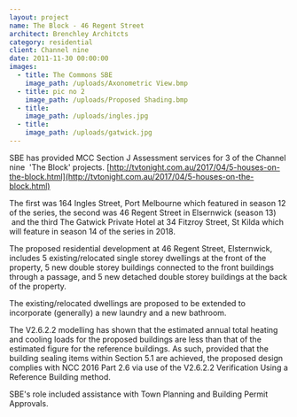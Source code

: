 ```yaml
---
layout: project
name: The Block - 46 Regent Street
architect: Brenchley Architcts
category: residential
client: Channel nine
date: 2011-11-30 00:00:00
images:
  - title: The Commons SBE
    image_path: /uploads/Axonometric View.bmp
  - title: pic no 2
    image_path: /uploads/Proposed Shading.bmp
  - title:
    image_path: /uploads/ingles.jpg
  - title:
    image_path: /uploads/gatwick.jpg
---
```



SBE has provided MCC Section J Assessment services for 3 of the Channel nine&nbsp; 'The Block' projects. [http://tvtonight.com.au/2017/04/5-houses-on-the-block.html](http://tvtonight.com.au/2017/04/5-houses-on-the-block.html)

The first was 164 Ingles Street, Port Melbourne which featured in season 12 of the series, the second was 46 Regent Street in Elsernwick (season 13) &nbsp;and the third The Gatwick Private Hotel at 34 Fitzroy Street, St Kilda which will feature in season 14 of the series in 2018.

The proposed residential development at 46 Regent Street, Elsternwick, includes 5 existing/relocated single storey dwellings at the front of the property, 5 new double storey buildings connected to the front buildings through a passage, and 5 new detached double storey buildings at the back of the property.

The existing/relocated dwellings are proposed to be extended to incorporate (generally) a new laundry and a new bathroom.

The V2.6.2.2 modelling has shown that the estimated annual total heating and cooling loads for the proposed buildings are less than that of the estimated figure for the reference buildings. As such, provided that the building sealing items within Section 5.1 are achieved, the proposed design complies with NCC 2016 Part 2.6 via use of the V2.6.2.2 Verification Using a Reference Building method.

SBE's role included assistance with Town Planning and Building Permit Approvals.